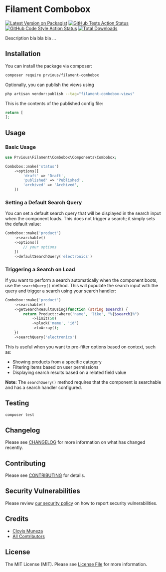 # Filament Combobox

[![Latest Version on Packagist](https://img.shields.io/packagist/v/prvious/filament-combobox.svg?style=flat-square)](https://packagist.org/packages/prvious/filament-combobox)
[![GitHub Tests Action Status](https://img.shields.io/github/actions/workflow/status/prvious/filament-combobox/run-tests.yml?branch=main&label=tests&style=flat-square)](https://github.com/prvious/filament-combobox/actions?query=workflow%3Arun-tests+branch%3Amain)
[![GitHub Code Style Action Status](https://img.shields.io/github/actions/workflow/status/prvious/filament-combobox/fix-php-code-style-issues.yml?branch=main&label=code%20style&style=flat-square)](https://github.com/prvious/filament-combobox/actions?query=workflow%3A"Fix+PHP+code+styling"+branch%3Amain)
[![Total Downloads](https://img.shields.io/packagist/dt/prvious/filament-combobox.svg?style=flat-square)](https://packagist.org/packages/prvious/filament-combobox)

Description bla bla bla ...

## Installation

You can install the package via composer:

```bash
composer require prvious/filament-combobox
```

Optionally, you can publish the views using

```bash
php artisan vendor:publish --tag="filament-combobox-views"
```

This is the contents of the published config file:

```php
return [
];
```

## Usage

### Basic Usage

```php
use Prvious\Filament\Combobox\Components\Combobox;

Combobox::make('status')
    ->options([
        'draft' => 'Draft',
        'published' => 'Published',
        'archived' => 'Archived',
    ])
```

### Setting a Default Search Query

You can set a default search query that will be displayed in the search input when the component loads. This does not trigger a search; it simply sets the default value:

```php
Combobox::make('product')
    ->searchable()
    ->options([
        // your options
    ])
    ->defaultSearchQuery('electronics')
```

### Triggering a Search on Load

If you want to perform a search automatically when the component boots, use the `searchQuery()` method. This will populate the search input with the query and trigger a search using your search handler:

```php
Combobox::make('product')
    ->searchable()
    ->getSearchResultsUsing(function (string $search) {
        return Product::where('name', 'like', "%{$search}%")
            ->limit(50)
            ->pluck('name', 'id')
            ->toArray();
    })
    ->searchQuery('electronics')
```

This is useful when you want to pre-filter options based on context, such as:
- Showing products from a specific category
- Filtering items based on user permissions
- Displaying search results based on a related field value

**Note:** The `searchQuery()` method requires that the component is searchable and has a search handler configured.

## Testing

```bash
composer test
```

## Changelog

Please see [CHANGELOG](CHANGELOG.md) for more information on what has changed recently.

## Contributing

Please see [CONTRIBUTING](.github/CONTRIBUTING.md) for details.

## Security Vulnerabilities

Please review [our security policy](../../security/policy) on how to report security vulnerabilities.

## Credits

- [Clovis Muneza](https://github.com/prvious)
- [All Contributors](../../contributors)

## License

The MIT License (MIT). Please see [License File](LICENSE.md) for more information.
